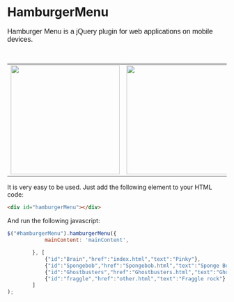 # HamburgerMenu
<div>
<p><span style="font-size:16px"><span style="font-family:verdana,geneva,sans-serif">Hamburger Menu is a jQuery plugin for web applications on mobile devices.</span></span></p>

<p>&nbsp;</p>

<table border="0" cellpadding="1" cellspacing="40">
	<tbody>
		<tr>
			<td><img alt="" src="https://dl.dropboxusercontent.com/u/99957182/articlage/hamburgerMenu/screenshot/2015-06-18%2019.28.28.png" style="height: auto; width: 250px;" width="250px" height="auto"></td>
			<td><img alt="" src="https://dl.dropboxusercontent.com/u/99957182/articlage/hamburgerMenu/screenshot/2015-06-18%2020.48.17.png" style="height: auto; width: 250px;" width="250px" height="auto"></td>
		</tr>
	</tbody>
</table>

</div>

It is very easy to be used. Just add the following element to your HTML code:
```html
<div id="hamburgerMenu"></div>
```
And run the following javascript:
```javascript
$("#hamburgerMenu").hamburgerMenu({
			mainContent: 'mainContent',
		   
		}, [
			{"id":"Brain","href":"index.html","text":"Pinky"},
			{"id":"Spongebob","href":"Spongebob.html","text":"Sponge Bob"},
			{"id":"Ghostbusters","href":"Ghostbusters.html","text":"Ghostbusters"},
			{"id":"fraggle","href":"other.html","text":"Fraggle rock"}
		]
);
```
